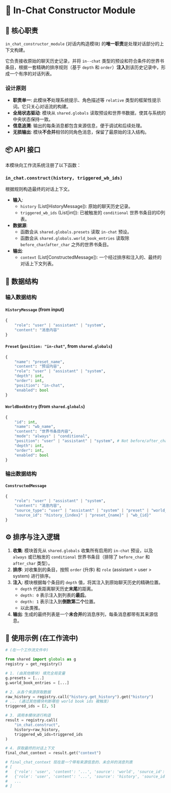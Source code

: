 # 💬 In-Chat Constructor Module

## 🎯 核心职责

`in_chat_constructor_module` (对话内构造模块) 的**唯一职责**是处理对话部分的上下文构建。

它负责接收原始的聊天历史记录，并将 `in--chat` 类型的预设和符合条件的世界书条目，根据一套精确的排序规则（基于 `depth` 和 `order`）**注入**到该历史记录中，形成一个有序的对话列表。

### 设计原则

-   **职责单一**: 此模块**不**处理系统提示、角色描述等 `relative` 类型的框架性提示词。它只关心对话流的构建。
-   **全局状态驱动**: 模块从 `shared.globals` 读取预设和世界书数据，使其与系统的中央状态保持一致。
-   **信息追溯**: 输出的每条消息都包含来源信息，便于调试和后续处理。
-   **无损输出**: 模块**不合并**相邻的同角色消息，保留了最原始的注入结构。

## 📦 API 接口

本模块向工作流系统注册了以下函数：

### `in_chat.construct(history, triggered_wb_ids)`

根据规则构造最终的对话上下文。

-   **输入**:
    -   `history` (List[HistoryMessage]): 原始的聊天历史记录。
    -   `triggered_wb_ids` (List[int]): 已被触发的 `conditional` 世界书条目的ID列表。
-   **数据源**:
    -   函数会从 `shared.globals.presets` 读取 `in-chat` 预设。
    -   函数会从 `shared.globals.world_book_entries` 读取除 `before_char`/`after_char` 之外的世界书条目。
-   **输出**:
    -   `context` (List[ConstructedMessage]): 一个经过排序和注入的、最终的对话上下文列表。

## 💾 数据结构

### 输入数据结构

#### `HistoryMessage` (from input)

```python
{
    "role": "user" | "assistant" | "system",
    "content": "消息内容"
}
```

#### `Preset` (`position: "in-chat"`, from `shared.globals`)

```python
{
    "name": "preset_name",
    "content": "预设内容",
    "role": "user" | "assistant" | "system",
    "depth": int,
    "order": int,
    "position": "in-chat",
    "enabled": bool
}
```

#### `WorldBookEntry` (from `shared.globals`)

```python
{
    "id": int,
    "name": "wb_name",
    "content": "世界书条目内容",
    "mode": "always" | "conditional",
    "position": "user" | "assistant" | "system", # Not before/after_char
    "depth": int,
    "order": int,
    "enabled": bool
}
```

### 输出数据结构

#### `ConstructedMessage`

```python
{
    "role": "user" | "assistant" | "system",
    "content": "消息内容",
    "source_type": "user" | "assistant" | "system" | "preset" | "world_book" | "character" | "persona",
    "source_id": "history_{index}" | "preset_{name}" | "wb_{id}"
}
```

## ⚙️ 排序与注入逻辑

1.  **收集**: 模块首先从 `shared.globals` 收集所有启用的 `in-chat` 预设，以及 `always` 或已触发的 `conditional` 世界书条目（排除了 `before_char` 和 `after_char` 类型）。
2.  **排序**: 对收集到的条目，按照 `order` (升序) 和 `role` (assistant > user > system) 进行排序。
3.  **注入**: 模块根据每个条目的 `depth` 值，将其注入到原始聊天历史的精确位置。
    -   `depth` 代表距离聊天历史**末尾**的距离。
    -   `depth: 0` 表示注入到列表的**最后**。
    -   `depth: 1` 表示注入到**倒数第二个**位置。
    -   以此类推。
4.  **输出**: 生成的最终列表是一个**未合并**的消息序列，每条消息都带有其来源信息。

## 🚀 使用示例 (在工作流中)

```python
# (在一个工作流文件中)

from shared import globals as g
registry = get_registry()

# 1. (由其他模块) 填充全局变量
g.presets = [...] 
g.world_book_entries = [...]

# 2. 从各个来源获取数据
raw_history = registry.call("history.get_history").get("history")
# ... (通过其他模块判断哪些 world book ids 被触发)
triggered_ids = [2, 5]

# 3. 调用本模块进行构造
result = registry.call(
    "in_chat.construct",
    history=raw_history,
    triggered_wb_ids=triggered_ids
)

# 4. 获取最终的对话上下文
final_chat_context = result.get("context")

# final_chat_context 现在是一个带有来源信息的、未合并的消息列表
# [
#   {'role': 'user', 'content': '...', 'source': 'world', 'source_id': 'wb_2'},
#   {'role': 'user', 'content': '...', 'source': 'history', 'source_id': 'history_0'},
#   ...
# ]